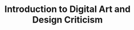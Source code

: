 ---
title: Introduction to Digital Art and Design Criticism
number: ART 211Y
credits: 3
academic-home: Arts & Arch
program-core: true
course-type: [Additional]
description: Introduction to Digital Art and Design Criticism (3) An introduction to the language, aesthetics, and cultural impacts of digital art and design in contemporary society.
bulletin-link: https://bulletins.psu.edu/search/?search=%22art+211y%22
pathway-list: [Digital Design, Media for Civic Enagement]
---